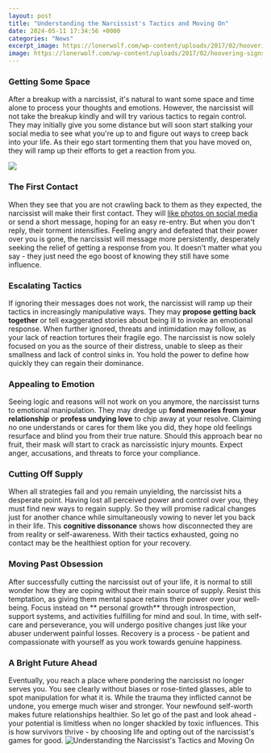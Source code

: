 ```yaml
---
layout: post
title: "Understanding the Narcissist's Tactics and Moving On"
date: 2024-05-11 17:34:56 +0000
categories: "News"
excerpt_image: https://lonerwolf.com/wp-content/uploads/2017/02/hoovering-signs-narcissism-lonerwolf-min.jpg
image: https://lonerwolf.com/wp-content/uploads/2017/02/hoovering-signs-narcissism-lonerwolf-min.jpg
---
```


### Getting Some Space 
After a breakup with a narcissist, it's natural to want some space and time alone to process your thoughts and emotions. However, the narcissist will not take the breakup kindly and will try various tactics to regain control. They may initially give you some distance but will soon start stalking your social media to see what you're up to and figure out ways to creep back into your life. As their ego start tormenting them that you have moved on, they will ramp up their efforts to get a reaction from you.

![](https://www.choosingtherapy.com/wp-content/uploads/2022/11/3-10.png)
### The First Contact
When they see that you are not crawling back to them as they expected, the narcissist will make their first contact. They will [like photos on social media](https://store.fi.io.vn/dachshund-wiener-dog-i-love-dachshund-cute-animal-tees-63-doxie-dog-1) or send a short message, hoping for an easy re-entry. But when you don't reply, their torment intensifies. Feeling angry and defeated that their power over you is gone, the narcissist will message more persistently, desperately seeking the relief of getting a response from you. It doesn't matter what you say - they just need the ego boost of knowing they still have some influence. 
### Escalating Tactics
If ignoring their messages does not work, the narcissist will ramp up their tactics in increasingly manipulative ways. They may **propose getting back together** or tell exaggerated stories about being ill to invoke an emotional response. When further ignored, threats and intimidation may follow, as your lack of reaction tortures their fragile ego. The narcissist is now solely focused on you as the source of their distress, unable to sleep as their smallness and lack of control sinks in. You hold the power to define how quickly they can regain their dominance.
### Appealing to Emotion
Seeing logic and reasons will not work on you anymore, the narcissist turns to emotional manipulation. They may dredge up **fond memories from your relationship** or **profess undying love** to chip away at your resolve. Claiming no one understands or cares for them like you did, they hope old feelings resurface and blind you from their true nature. Should this approach bear no fruit, their mask will start to crack as narcissistic injury mounts. Expect anger, accusations, and threats to force your compliance. 
### Cutting Off Supply
When all strategies fail and you remain unyielding, the narcissist hits a desperate point. Having lost all perceived power and control over you, they must find new ways to regain supply. So they will promise radical changes just for another chance while simultaneously vowing to never let you back in their life. This **cognitive dissonance** shows how disconnected they are from reality or self-awareness. With their tactics exhausted, going no contact may be the healthiest option for your recovery.
### Moving Past Obsession
After successfully cutting the narcissist out of your life, it is normal to still wonder how they are coping without their main source of supply. Resist this temptation, as giving them mental space retains their power over your well-being. Focus instead on ** personal growth** through introspection, support systems, and activities fulfilling for mind and soul. In time, with self-care and perseverance, you will undergo positive changes just like your abuser underwent painful losses. Recovery is a process - be patient and compassionate with yourself as you work towards genuine happiness.
### A Bright Future Ahead
Eventually, you reach a place where pondering the narcissist no longer serves you. You see clearly without biases or rose-tinted glasses, able to spot manipulation for what it is. While the trauma they inflicted cannot be undone, you emerge much wiser and stronger. Your newfound self-worth makes future relationships healthier. So let go of the past and look ahead - your potential is limitless when no longer shackled by toxic influences. This is how survivors thrive - by choosing life and opting out of the narcissist's games for good.
![Understanding the Narcissist's Tactics and Moving On](https://lonerwolf.com/wp-content/uploads/2017/02/hoovering-signs-narcissism-lonerwolf-min.jpg)